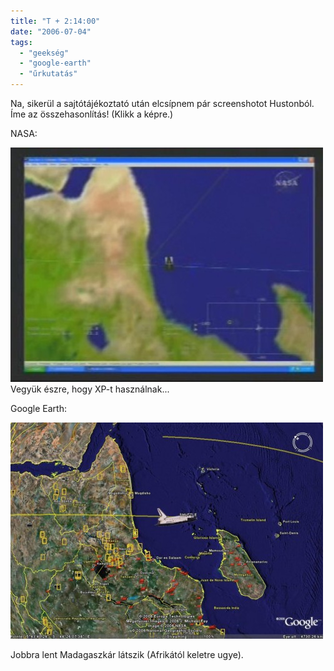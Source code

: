 ```yaml
---
title: "T + 2:14:00"
date: "2006-07-04"
tags: 
  - "geekség"
  - "google-earth"
  - "űrkutatás"
---
```


Na, sikerül a sajtótájékoztató után elcsípnem pár screenshotot Hustonból. Íme az összehasonlítás! (Klikk a képre.)

NASA:

![nasa_view](images/nasa_view-500x375.jpg) Vegyük észre, hogy XP-t használnak...

Google Earth:

![ncs_view](images/ncs_view-500x346.jpg)

Jobbra lent Madagaszkár látszik (Afrikától keletre ugye).
